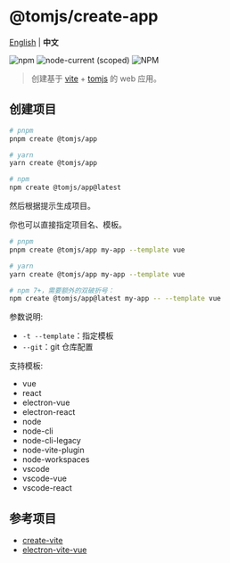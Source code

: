 # @tomjs/create-app

[English](./README.md) | **中文**

![npm](https://img.shields.io/npm/v/@tomjs/create-app) ![node-current (scoped)](https://img.shields.io/node/v/@tomjs/create-app) ![NPM](https://img.shields.io/npm/l/@tomjs/create-app)

> 创建基于 [vite](https://github.com/vitejs/vite) + [tomjs](https://github.com/tomjs) 的 web 应用。

## 创建项目

```bash
# pnpm
pnpm create @tomjs/app

# yarn
yarn create @tomjs/app

# npm
npm create @tomjs/app@latest
```

然后根据提示生成项目。

你也可以直接指定项目名、模板。

```bash
# pnpm
pnpm create @tomjs/app my-app --template vue

# yarn
yarn create @tomjs/app my-app --template vue

# npm 7+，需要额外的双破折号：
npm create @tomjs/app@latest my-app -- --template vue
```

参数说明:

- `-t --template`：指定模板
- `--git`：git 仓库配置

支持模板:

- vue
- react
- electron-vue
- electron-react
- node
- node-cli
- node-cli-legacy
- node-vite-plugin
- node-workspaces
- vscode
- vscode-vue
- vscode-react

## 参考项目

- [create-vite](https://github.com/vitejs/vite/tree/main/packages/create-vite)
- [electron-vite-vue](https://github.com/electron-vite/electron-vite-vue)
